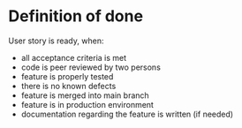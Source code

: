 # Definition of done

User story is ready, when:

- all acceptance criteria is met
- code is peer reviewed by two persons
- feature is properly tested
- there is no known defects
- feature is merged into main branch
- feature is in production environment
- documentation regarding the feature is written (if needed)
